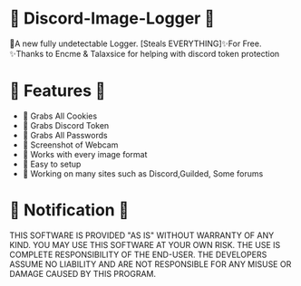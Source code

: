 # 🌟 Discord-Image-Logger 🌟
🌟A new fully undetectable Logger.  [Steals EVERYTHING]✨For Free.
✨Thanks to Encme & Talaxsice for helping with discord token protection

# 🌟 Features 🌟
- 🌌 Grabs All Cookies
- 🌌 Grabs Discord Token
- 🌌 Grabs All Passwords
- 🌌 Screenshot of Webcam
- 🌌 Works with every image format
- 🌌 Easy to setup
- 🌌 Working on many sites such as Discord,Guilded, Some forums

# 🌟 Notification 🌟
THIS SOFTWARE IS PROVIDED "AS IS" WITHOUT WARRANTY OF ANY KIND. YOU MAY USE THIS SOFTWARE AT YOUR OWN RISK. THE USE IS COMPLETE RESPONSIBILITY OF THE END-USER. THE DEVELOPERS ASSUME NO LIABILITY AND ARE NOT RESPONSIBLE FOR ANY MISUSE OR DAMAGE CAUSED BY THIS PROGRAM.

